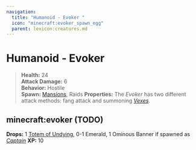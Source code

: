 ```yaml
---
navigation:
  title: "Humanoid - Evoker "
  icon: "minecraft:evoker_spawn_egg"
  parent: lexicon:creatures.md
---
```


# Humanoid - Evoker 

> __Health:__ 24  
> __Attack Damage:__ 6    
> __Behavior:__ Hostile     
> __Spawn:__ [Mansions](../world/structures.md#mansion), Raids 
> __Properties:__ 
The *Evoker* has two different attack methods: fang attack and summoning [*Vexes*](./monster-vex.md).

## minecraft:evoker (TODO)

<GameScene zoom={4}>
  <Entity id="minecraft:evoker" />
</GameScene>

__Drops:__ 1 [Totem of Undying](../rare/totem_of_undying.md), 0-1 Emerald, 1 Ominous Banner if spawned as [*Captain*](./boss-raid_captain.md)
__XP:__ 10

